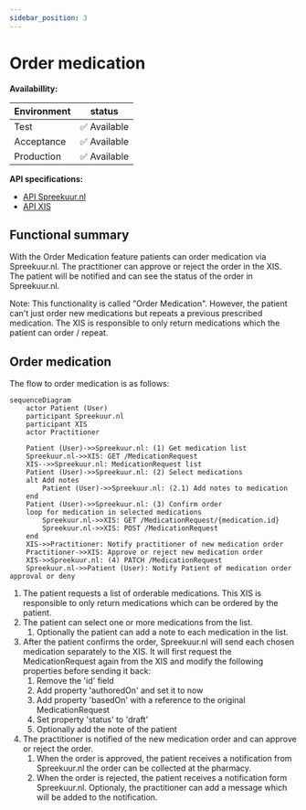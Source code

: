 ```yaml
---
sidebar_position: 3
---
```

# Order medication 
**Availabillity:**

| Environment | status       |
|-------------|--------------|
| Test        | ✅ Available  |
| Acceptance  | ✅ Available  |
| Production  | ✅ Available  |

**API specifications:**
* [API Spreekuur.nl](/openapi/medication-spreekuur)
* [API XIS](/openapi/medication-xis)

## Functional summary
With the Order Medication feature patients can order medication via Spreekuur.nl. The practitioner can approve or reject
the order in the XIS. The patient will be notified and can see the status of the order in Spreekuur.nl.

Note: This functionality is called "Order Medication". However, the patient can't just order new medications but repeats
a previous prescribed medication. The XIS is responsible to only return medications which the patient can order / repeat.

## Order medication
The flow to order medication is as follows:
```mermaid
sequenceDiagram
    actor Patient (User)
    participant Spreekuur.nl
    participant XIS
    actor Practitioner
    
    Patient (User)->>Spreekuur.nl: (1) Get medication list
    Spreekuur.nl->>XIS: GET /MedicationRequest
    XIS-->>Spreekuur.nl: MedicationRequest list
    Patient (User)->>Spreekuur.nl: (2) Select medications
    alt Add notes
        Patient (User)->>Spreekuur.nl: (2.1) Add notes to medication
    end
    Patient (User)->>Spreekuur.nl: (3) Confirm order
    loop for medication in selected medications
        Spreekuur.nl->>XIS: GET /MedicationRequest/{medication.id}
        Spreekuur.nl->>XIS: POST /MedicationRequest
    end
    XIS->>Practitioner: Notify practitioner of new medication order
    Practitioner->>XIS: Approve or reject new medication order
    XIS->>Spreekuur.nl: (4) PATCH /MedicationRequest
    Spreekuur.nl->>Patient (User): Notify Patient of medication order approval or deny 
```
1. The patient requests a list of orderable medications. This XIS is responsible to only return medications which can be
    ordered by the patient.
2. The patient can select one or more medications from the list.
   1. Optionally the patient can add a note to each medication in the list.
3. After the patient confirms the order, Spreekuur.nl will send each chosen medication separately to the XIS. It will 
   first request the MedicationRequest again from the XIS and modify the following properties before sending it back:
   1. Remove the 'id' field
   2. Add property 'authoredOn' and set it to now
   3. Add property 'basedOn' with a reference to the original MedicationRequest
   4. Set property 'status' to 'draft'
   5. Optionally add the note of the patient
4. The practitioner is notified of the new medication order and can approve or reject the order. 
   1. When the order is approved, the patient receives a notification from Spreekuur.nl the order can be collected at
      the pharmacy.
   2. When the order is rejected, the patient receives a notification form Spreekuur.nl. Optionaly, the practitioner can 
      add a message which will be added to the notification.
